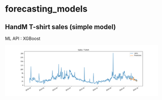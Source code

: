 # forecasting_models
## HandM T-shirt sales (simple model)
ML API : XGBoost

![plot](./Sales/Tshirt.png)
